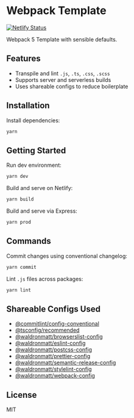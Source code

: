 # Webpack Template

[![Netlify Status](https://api.netlify.com/api/v1/badges/0025207c-743d-4b37-b24e-9b67b3489f48/deploy-status)](https://app.netlify.com/sites/waldronmatt-webpack-template/deploys)

Webpack 5 Template with sensible defaults.

## Features

- Transpile and lint `.js`, `.ts`, `.css`, `.scss`
- Supports server and serverless builds
- Uses shareable configs to reduce boilerplate

## Installation

Install dependencies:

```bash
yarn
```

## Getting Started

Run dev environment:

```bash
yarn dev
```

Build and serve on Netlify:

```bash
yarn build
```

Build and serve via Express:

```bash
yarn prod
```

## Commands

Commit changes using conventional changelog:

```bash
yarn commit
```

Lint `.js` files across packages:

```bash
yarn lint
```

## Shareable Configs Used

- [@commitlint/config-conventional](https://github.com/conventional-changelog/commitlint/tree/master/%40commitlint/config-conventional)
- [@tsconfig/recommended](https://github.com/tsconfig/bases/blob/main/bases/recommended.json)
- [@waldronmatt/browserslist-config](https://github.com/waldronmatt/shareable-configs/tree/main/packages/browserslist-config)
- [@waldronmatt/eslint-config](https://github.com/waldronmatt/shareable-configs/tree/main/packages/eslint-config)
- [@waldronmatt/postcss-config](https://github.com/waldronmatt/shareable-configs/tree/main/packages/postcss-config)
- [@waldronmatt/prettier-config](https://github.com/waldronmatt/shareable-configs/tree/main/packages/prettier-config)
- [@waldronmatt/semantic-release-config](https://github.com/waldronmatt/shareable-configs/tree/main/packages/semantic-release-config)
- [@waldronmatt/stylelint-config](https://github.com/waldronmatt/shareable-configs/tree/main/packages/stylelint-config)
- [@waldronmatt/webpack-config](https://github.com/waldronmatt/shareable-configs/tree/main/packages/webpack-config)

## License

MIT
